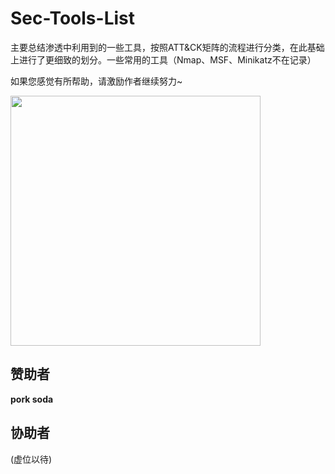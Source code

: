 # Sec-Tools-List

主要总结渗透中利用到的一些工具，按照ATT&CK矩阵的流程进行分类，在此基础上进行了更细致的划分。一些常用的工具（Nmap、MSF、Minikatz不在记录）

如果您感觉有所帮助，请激励作者继续努力~

<img src="weixin.jpg" width="400" height="400" div align=center />




## 赞助者

**pork soda**

## 协助者

(虚位以待)

